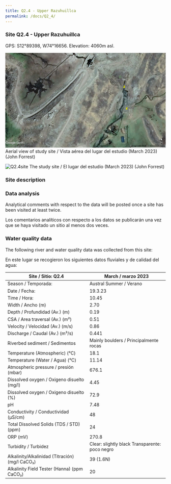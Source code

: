```yaml
---
title: Q2.4 - Upper Razuhuillca
permalink: /docs/Q2_4/
---
```



### Site Q2.4 - Upper Razuhuillca

GPS:  S12°89398, W74°16656. 
Elevation:  4060m asl.


![Q2.4](/assets/sites/Q2.4.jpg)
Aerial view of study site / Vista aérea del lugar del estudio (March 2023) (John Forrest)


![Q2.4site](/assets/sites/Q2.4site.JPG)
The study site / El lugar del estudio (March 2023) (John Forrest)


### Site description



### Data analysis

Analytical comments with respect to the data will be posted once a site has been visited at least twice.

Los comentarios analíticos con respecto a los datos se publicarán una vez que se haya visitado un sitio al menos dos veces.

### Water quality data

The following river and water quality data was collected from this site:

En este lugar se recogieron los siguientes datos fluviales y de calidad del agua:

|     Site / Sitio: Q2.4                                   |     March / marzo 2023                                          |
|----------------------------------------------------------|---------------------------------------------------------|
|     Season / Temporada:                                  |     Austral Summer / Verano                             |
|     Date / Fecha:                                        |     19.3.23                                             |
|     Time / Hora:                                         |     10.45                                               |
|     Width / Ancho (m)                                    |     2.70                                                |
|     Depth / Profundidad (Av.) (m)                        |     0.19                                                |
|     CSA / Area traversal (Av.) (m²)                      |     0.51                                                |
|     Velocity / Velocidad  (Av.) (m/s)                    |     0.86                                                |
|     Discharge / Caudal (Av.) (m³/s)                      |     0.441                                               |
|     Riverbed sediment / Sedimentos                       |     Mainly boulders / Principalmente rocas              |
|     Temperature (Atmospheric) (°C)                       |     18.1                                                |
|     Temperature (Water / Agua) (°C)                      |     11.14                                               |
|     Atmospheric pressure / presión (mbar)                |     676.1                                               |
|     Dissolved oxygen /   Oxigeno disuelto (mg/l)         |     4.45                                                |
|     Dissolved oxygen / Oxigeno disuelto (%)              |     72.9                                                |
|     pH                                                   |     7.48                                                |
|     Conductivity / Conductividad (µS/cm)                 |     48                                                  |
|     Total Dissolved Solids (TDS / STD)  (ppm)            |     24                                                  |
|     ORP (mV)                                             |     270.8                                               |
|     Turbidity / Turbidez                                 |     Clear: slightly black Transparente:   poco negro    |
|     Alkalinity/Alkalinidad   (Titración) (mg/l CaCO₃)    |     39 (1.6N)                                           |
|     Alkalinity Field Tester (Hanna) (ppm CaCO₃)          |     20                                                  |
